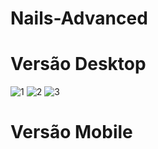 # Nails-Advanced


<h1>Versão Desktop </h1>

![1](https://github.com/w4rCode/Nails-Advanced/assets/84465419/5042432c-3f52-464f-bdea-42b61da8310c)
![2](https://github.com/w4rCode/Nails-Advanced/assets/84465419/9b31f6fe-6bed-4634-ae51-33a38d7b595b)
![3](https://github.com/w4rCode/Nails-Advanced/assets/84465419/fee4ebf0-102d-400f-b5a2-0b3e37d1eaeb)


<h1>Versão Mobile </h1>
